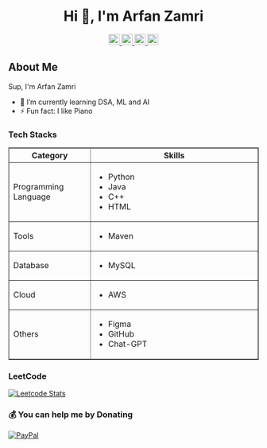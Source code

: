 <h1 align="center">
  Hi 👋, I'm Arfan Zamri
</h1>

<div align='center'>

<a href="https://www.linkedin.com/in/arfanzamri/">
 <img src="https://img.shields.io/badge/LinkedIn-0077B5?style=for-the-badge&logo=linkedin&logoColor=white" alt="LinkedIn" style="height:22px;">
</a>
<a href="https://github.com/fan-key">
 <img src="https://img.shields.io/badge/GitHub-100000?style=for-the-badge&logo=github&logoColor=white" alt="GitHub" style="height:22px;">
</a>
<a href="mailto:arfan.izanagi456@gmail.com">
 <img src="https://img.shields.io/badge/Gmail-D14836?style=for-the-badge&logo=gmail&logoColor=white" alt="Gmail" style="height:22px;">
</a>
<a href="https://www.instagram.com/fanky_pio/">
 <img src="https://img.shields.io/badge/Instagram-E4405F?style=for-the-badge&logo=instagram&logoColor=white" alt="Instagram" style="height:22px;">
</a>
</div>

## About Me
Sup, I'm Arfan Zamri

- 🌱 I’m currently learning DSA, ML and AI
- ⚡ Fun fact: I like Piano 

### Tech Stacks
<table border="1">
            <tr align="center">
                <th width="200">Category</th>
                <th width="600">Skills</th>
            </tr>
            <tr>
                <td>Programming Language</td>
                <td>
                    <!-- Unordered List -->
                    <ul>
                        <li>Python</li>
                        <li>Java</li>
                        <li>C++</li>
                        <li>HTML</li>
                    </ul>
                </td>
            </tr>
            <tr>
                <td>Tools</td>
                <td>
                    <!-- Unordered List -->
                    <ul>
                        <li>Maven</li>
                    </ul>
                </td>
            </tr>
            <tr>
                <td>Database</td>
                <td>
                    <!-- Unordered List -->
                    <ul>
                        <li>MySQL</li>
                    </ul>
                </td>
            </tr>
            <tr>
                <td>Cloud</td>
                <td>
                    <!-- Unordered List -->
                    <ul>
                        <li>AWS</li>
                    </ul>
                </td>
            </tr>
            <tr>
                <td>Others</td>
                <td>
                    <!-- Unordered List -->
                    <ul>
                        <li>Figma</li>
                        <li>GitHub</li>
                        <li>Chat-GPT</li>
                    </ul>
                </td>
            </tr>
        </table>

### LeetCode 
[![Leetcode Stats](https://leetcard.jacoblin.cool/Fankey?ext=heatmap)](https://leetcode.com/Fankey)

### 💰 You can help me by Donating
[![PayPal](https://img.shields.io/badge/PayPal-00457C?style=for-the-badge&logo=paypal&logoColor=white)](https://paypal.me/ArfanZamri) 


